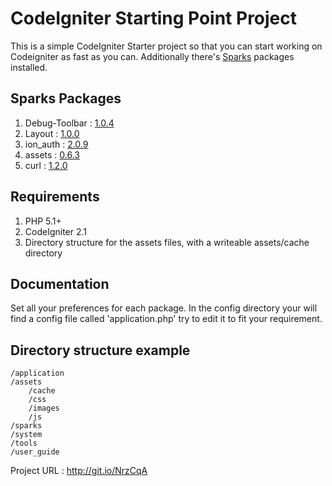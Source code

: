 # CodeIgniter Starting Point Project

This is a simple CodeIgniter Starter project so that you can start working on Codeigniter as fast as you can.
Additionally there's <a href="http://getsparks.org">Sparks</a> packages installed.

## Sparks Packages

1. Debug-Toolbar : <a href="http://getsparks.org/packages/Debug-Toolbar/versions/HEAD/show">1.0.4</a>
2. Layout : <a href="http://getsparks.org/packages/layout/versions/HEAD/show">1.0.0</a>
3. ion_auth : <a href="http://getsparks.org/packages/ion_auth/versions/HEAD/show">2.0.9</a>
4. assets : <a href="http://getsparks.org/packages/assets/versions/HEAD/show">0.6.3</a>
5. curl : <a href="http://getsparks.org/packages/curl/versions/HEAD/show">1.2.0</a>


## Requirements

1. PHP 5.1+
2. CodeIgniter 2.1
3. Directory structure for the assets files, with a writeable assets/cache directory

## Documentation

Set all your preferences for each package.
In the config directory your will find a config file called 'application.php' try to edit it to fit your requirement.

## Directory structure example

	/application
	/assets
		/cache
		/css
		/images
		/js
	/sparks
	/system
	/tools
	/user_guide


Project URL : http://git.io/NrzCqA